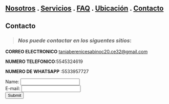## [Nosotros](./nosotros.md) . [Servicios](./servicios.md) . [FAQ](FAQ.md) . [Ubicación](ubicacion.md) . [Contacto](./contacto.md)

## Contacto
> ### _Nos puede contactar en los siguentes  sitios_:



**CORREO ELECTRONICO** taniaberenicesabinoc20.ce32@gmail.com

**NUMERO TELEFONICO**:5545324619

**NUMERO DE WHATSAPP** :5533957727

<form action="https://formspree.io/f/xyyodwbr" method="post">
Name: <input type="text" name="name"><br>
E-mail: <input type="text" name="email"><br>
<input type="submit">
</form>
